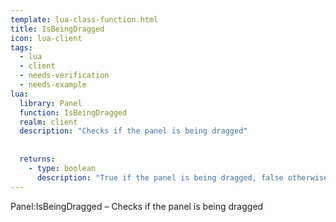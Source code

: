 ```yaml
---
template: lua-class-function.html
title: IsBeingDragged
icon: lua-client
tags:
  - lua
  - client
  - needs-verification
  - needs-example
lua:
  library: Panel
  function: IsBeingDragged
  realm: client
  description: "Checks if the panel is being dragged"
  
  
  returns:
    - type: boolean
      description: "True if the panel is being dragged, false otherwise"
---
```


<div class="lua__search__keywords">
Panel:IsBeingDragged &#x2013; Checks if the panel is being dragged
</div>
